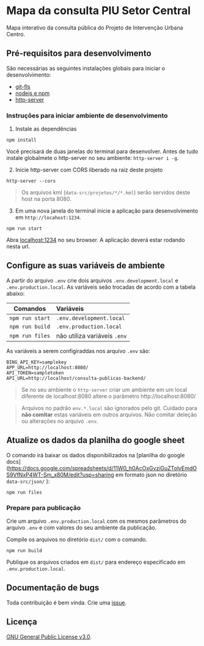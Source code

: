 # Mapa da consulta PIU Setor Central
Mapa interativo da consulta pública do Projeto de Intervenção Urbana Centro. 

## Pré-requisitos para desenvolvimento 
São necessárias as seguintes instalações globais para iniciar o desenvolvimento:
* [git-fls](https://git-lfs.github.com/)
* [nodejs e npm](https://nodejs.org/)
* [http-server](https://github.com/indexzero/http-server)

### Instruções para iniciar ambiente de desenvolvimento

1. Instale as dependências
```
npm install
```

Você precisará de duas janelas do terminal para desenvolver. Antes de tudo instale globalmete o http-server no seu ambiente: `http-server i -g`.

2. Inicie http-server com CORS liberado na raiz deste projeto
```
http-server --cors
```
> Os arquivos kml (`data-src/projetos/*/*.kml`) serão servidos deste host na porta 8080.

3. Em uma nova janela do terminal inicie a aplicação para desenvolvimento em `http://locahost:1234`.
```
npm run start
```
Abra [localhost:1234](http://localhost:1234/) no seu browser. A aplicação deverá estar rodando nesta url. 


## Configure as suas variáveis de ambiente

A partir do arquivo `.env` crie dois arquivos `.env.development.local` e `.env.production.local`. As variáveis seão trocadas de acordo com a tabela abaixo:

| Comandos             | Variáveis                   |
| -------------------- |:----------------------------|
| `npm run start`      | `.env.development.local`    |
| `npm run build`      | `.env.production.local`     |
| `npm run files`      | não utiliza variáveis `.env`|

As variáveis a serem configiraddas nos arquivo `.env` são:
```env
BING_API_KEY=samplekey
APP_URL=http://localhost:8080/
API_TOKEN=sampletoken
API_URL=http://localhost/consulta-publicas-backend/
```
> Se no seu ambiente o `http-server` criar um ambiente em um local diferente de localhost:8080 altere o parâmetro http://localhost:8080/

> Arquivos no padrão `env.*.local` são ignorados pelo git. Cuidado para **não comitar**  estas variáveis em outros arquivos. Não comitar deleção ou alterações no arquivo `.env`.


## Atualize os dados da planilha do google sheet
O comando irá baixar os dados disponibilizados na [planilha do google docs](https://docs.google.com/spreadsheets/d/11W0_h0AcOxGvziGuZTolvEmdOS9VfNxP4WT-Sm_x80M/edit?usp=sharing em formato json no diretório `data-src/json/`
):
```
npm run files
```

### Prepare para publicação
Crie um arquivo `.env.production.local` com os mesmos parâmetros do arquivo `.env` e com valores do seu ambiente da publicação. 

Compile os arquivos no diretório `dist/` com o comando.
``` 
npm run build
```

Publique os arquivos criados em `dist/` para endereço especificado em `.env.production.local`.


## Documentação de bugs
Toda contribuição é bem vinda. Crie uma [issue](https://github.com/SPURB/levantamento-operacao-urbana-centro/issues).

## Licença
[GNU General Public License v3.0](https://github.com/SPURB/levantamento-operacao-urbana-centro/blob/master/LICENSE).
